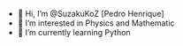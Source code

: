 - 👋 Hi, I’m @SuzakuKoZ [Pedro Henrique]
- 👀 I’m interested in Physics and Mathematic
- 🌱 I’m currently learning Python
